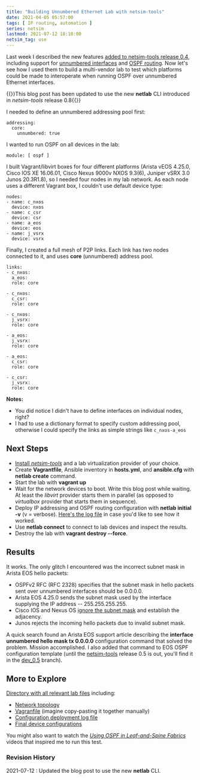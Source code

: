 ```yaml
---
title: "Building Unnumbered Ethernet Lab with netsim-tools"
date: 2021-04-05 05:57:00
tags: [ IP routing, automation ]
series: netsim
lastmod: 2021-07-12 18:10:00
netsim_tag: use
---
```

Last week I described the new features [added to netsim-tools release 0.4](https://netsim-tools.readthedocs.io/en/latest/release/0.4.html), including support for [unnumbered interfaces](https://netsim-tools.readthedocs.io/en/latest/addressing.html#unnumbered-interface-support) and [OSPF routing](https://netsim-tools.readthedocs.io/en/latest/module/ospf.html). Now let's see how I used them to build a multi-vendor lab to test which platforms could be made to interoperate when running OSPF over unnumbered Ethernet interfaces.

{{<note info>}}This blog post has been updated to use the new **netlab** CLI introduced in *netsim-tools* release 0.8{{</note>}}
<!--more-->
I needed to define an unnumbered addressing pool first:

```
addressing:
  core:
    unnumbered: true
```

I wanted to run OSPF on all devices in the lab:

```
module: [ ospf ]
```

I built Vagrant/libvirt boxes for four different platforms (Arista vEOS 4.25.0, Cisco IOS XE 16.06.01, Cisco Nexus 9000v NXOS 9.3(6), Juniper vSRX 3.0 Junos 20.3R1.8), so I needed four nodes in my lab network. As each node uses a different Vagrant box, I couldn't use default device type:

```
nodes:
- name: c_nxos
  device: nxos
- name: c_csr
  device: csr
- name: a_eos
  device: eos
- name: j_vsrx
  device: vsrx
```

Finally, I created a full mesh of P2P links. Each link has two nodes connected to it, and uses **core** (unnumbered) address pool.

```
links:
- c_nxos:
  a_eos:
  role: core

- c_nxos:
  c_csr:
  role: core

- c_nxos:
  j_vsrx:
  role: core

- a_eos:
  j_vsrx:
  role: core

- a_eos:
  c_csr:
  role: core

- c_csr:
  j_vsrx:
  role: core
```

**Notes:**
* You did notice I didn't have to define interfaces on individual nodes, right?
* I had to use a dictionary format to specify custom addressing pool, otherwise I could specify the links as simple strings like `c_nxos-a_eos`

## Next Steps

* [Install *netsim-tools*](https://netsim-tools.readthedocs.io/en/latest/install.html) and a lab virtualization provider of your choice.
* Create **Vagrantfile**, Ansible inventory in **hosts.yml**, and **ansible.cfg** with **netlab create** command.
* Start the lab with **vagrant up**
* Wait for the network devices to boot. Write this blog post while waiting. At least the *libvirt* provider starts them in parallel (as opposed to *virtualbox* provider that starts them in sequence).
* Deploy IP addressing and OSPF routing configuration with **‌netlab initial -v** (v = verbose). [Here's the log file](https://github.com/ipspace/netsim-examples/blob/master/routing/unnumbered/config.log) in case you'd like to see how it worked.
* Use **netlab connect** to connect to lab devices and inspect the results.
* Destroy the lab with **vagrant destroy --force**.

## Results

It works. The only glitch I encountered was the incorrect subnet mask in Arista EOS hello packets:

* OSPFv2 RFC (RFC 2328) specifies that the subnet mask in hello packets sent over unnumbered interfaces should be 0.0.0.0.
* Arista EOS 4.25.0 sends the subnet mask used by the interface supplying the IP address -- 255.255.255.255.
* Cisco IOS and Nexus OS [ignore the subnet mask](https://blog.ipspace.net/2008/10/ospf-ignores-subnet-mask-mismatch-on.html) and establish the adjacency.
* Junos rejects the incoming hello packets due to invalid subnet mask.

A quick search found an Arista EOS support article describing the **‌interface unnumbered hello mask tx 0.0.0.0** configuration command that solved the problem. Mission accomplished. I also added that command to EOS OSPF configuration template (until the [netsim-tools](https://github.com/ipspace/netsim-tools) release 0.5 is out, you'll find it in the [dev_0.5](https://github.com/ipspace/netsim-tools/tree/dev_0.5) branch).

## More to Explore

[Directory with all relevant lab files](https://github.com/ipspace/netsim-examples/tree/master/routing/unnumbered) including:

* [Network topology](https://github.com/ipspace/netsim-examples/blob/master/routing/unnumbered/unnumbered.yml)
* [Vagranfile](https://github.com/ipspace/netsim-examples/blob/master/routing/unnumbered/Vagrantfile) (imagine copy-pasting it together manually)
* [Configuration deployment log file](https://github.com/ipspace/netsim-examples/blob/master/routing/unnumbered/config.log)
* [Final device configurations](https://github.com/ipspace/netsim-examples/tree/master/routing/unnumbered/config)

You might also want to watch the *[Using OSPF in Leaf-and-Spine Fabrics](https://my.ipspace.net/bin/list?id=Clos#L3_SINGLE)* videos that inspired me to run this test.

### Revision History

2021-07-12
: Updated the blog post to use the new **netlab** CLI.

